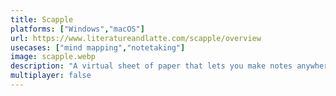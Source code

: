 ```yaml
---
title: Scapple
platforms: ["Windows","macOS"]
url: https://www.literatureandlatte.com/scapple/overview
usecases: ["mind mapping","notetaking"]
image: scapple.webp
description: "A virtual sheet of paper that lets you make notes anywhere and connect them using lines or arrows."
multiplayer: false
---
```

